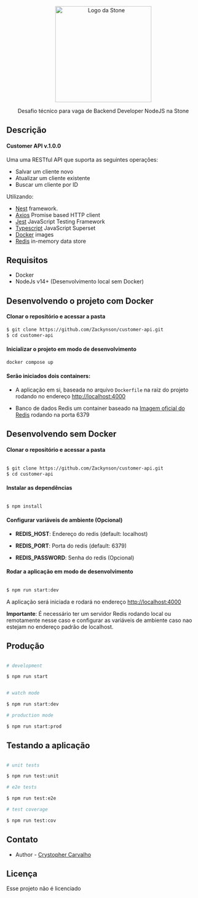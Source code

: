 <p  align="center">
	<a  href="http://nestjs.com/"  target="blank">
		<img src="https://upload.wikimedia.org/wikipedia/commons/c/c9/Stone_pagamentos.png"  width="250"  alt="Logo da Stone" />
	</a></p>

<p  align="center">Desafio técnico para vaga de Backend Developer NodeJS na Stone</p>


## Descrição

#### Customer API v.1.0.0

Uma uma RESTful API que suporta as seguintes operações:

- Salvar um cliente novo
- Atualizar um cliente existente
- Buscar um cliente por ID
  
Utilizando:
- [Nest](https://github.com/nestjs/nest) framework.
- [Axios](https://axios-http.com/) Promise based HTTP client
- [Jest](https://jestjs.io/) JavaScript Testing Framework
- [Typescript](https://www.typescriptlang.org/) JavaScript Superset
- [Docker](https://www.docker.com/) images
- [Redis](https://redis.io/) in-memory data store

## Requisitos

- Docker
- NodeJs v14+ (Desenvolvimento local sem Docker)
  
## Desenvolvendo o projeto com Docker
#### Clonar o repositório e acessar a pasta

```bash
$ git clone https://github.com/Zackynson/customer-api.git
$ cd customer-api
```

#### Inicializar o projeto em modo de desenvolvimento
```bash
docker compose up
```

#### Serão iniciados dois containers:

- A aplicação em si, baseada no arquivo `Dockerfile` na raiz do projeto rodando no endereço [http://localhost:4000](http://localhost:4000)

- Banco de dados Redis um container baseado na [Imagem oficial do Redis](https://hub.docker.com/_/redis) rodando na porta 6379

## Desenvolvendo sem Docker

#### Clonar o repositório e acessar a pasta

```bash

$ git clone https://github.com/Zackynson/customer-api.git
$ cd customer-api

```

#### Instalar as dependências

```bash

$ npm install 

```

#### Configurar variáveis de ambiente (Opcional)

- **REDIS_HOST**: Endereço do redis (default: localhost)

- **REDIS_PORT**: Porta do redis (default: 6379)

- **REDIS_PASSWORD**: Senha do redis (Opcional)

#### Rodar a aplicação em modo de desenvolvimento

```bash

$ npm run start:dev

```

A aplicação será iniciada e rodará no endereço [http://localhost:4000](http://localhost:4000)

**Importante**: É necessário ter um servidor Redis rodando local ou remotamente nesse caso e configurar as variáveis de ambiente caso nao estejam no endereço padrão de localhost.

## Produção

```bash

# development

$ npm run start


# watch mode

$ npm run start:dev

# production mode

$ npm run start:prod

```

## Testando a aplicação

```bash

# unit tests

$ npm run test:unit

# e2e tests

$ npm run test:e2e

# test coverage

$ npm run test:cov

```

## Contato

- Author - [Crystopher Carvalho](https://github.com/Zackynson)

## Licença
  
Esse projeto não é licenciado
